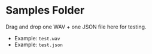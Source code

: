 # Samples Folder

Drag and drop one WAV + one JSON file here for testing.

- Example: `test.wav`
- Example: `test.json`
